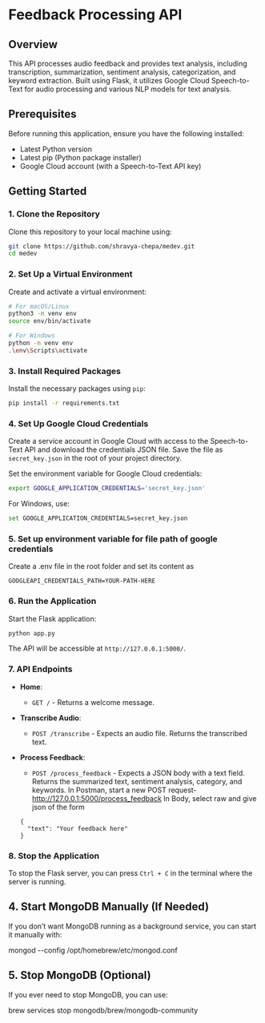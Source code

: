 

# Feedback Processing API

## Overview
This API processes audio feedback and provides text analysis, including transcription, summarization, sentiment analysis, categorization, and keyword extraction. Built using Flask, it utilizes Google Cloud Speech-to-Text for audio processing and various NLP models for text analysis.

## Prerequisites
Before running this application, ensure you have the following installed:

- Latest Python version
- Latest pip (Python package installer)
- Google Cloud account (with a Speech-to-Text API key)

## Getting Started

### 1. Clone the Repository
Clone this repository to your local machine using:
```bash
git clone https://github.com/shravya-chepa/medev.git
cd medev
```

### 2. Set Up a Virtual Environment
Create and activate a virtual environment:
```bash
# For macOS/Linux
python3 -m venv env
source env/bin/activate

# For Windows
python -m venv env
.\env\Scripts\activate
```

### 3. Install Required Packages
Install the necessary packages using `pip`:
```bash
pip install -r requirements.txt
```

### 4. Set Up Google Cloud Credentials
Create a service account in Google Cloud with access to the Speech-to-Text API and download the credentials JSON file. Save the file as `secret_key.json` in the root of your project directory.

Set the environment variable for Google Cloud credentials:
```bash
export GOOGLE_APPLICATION_CREDENTIALS='secret_key.json'
```
For Windows, use:
```bash
set GOOGLE_APPLICATION_CREDENTIALS=secret_key.json
```

### 5. Set up environment variable for file path of google credentials
Create a .env file in the root folder and set its content as
```
GOOGLEAPI_CREDENTIALS_PATH=YOUR-PATH-HERE
```

### 6. Run the Application
Start the Flask application:
```bash
python app.py
```
The API will be accessible at `http://127.0.0.1:5000/`.

### 7. API Endpoints
- **Home**: 
  - `GET /` - Returns a welcome message.
  
- **Transcribe Audio**:
  - `POST /transcribe` - Expects an audio file. Returns the transcribed text.

- **Process Feedback**:
  - `POST /process_feedback` - Expects a JSON body with a text field. Returns the summarized text, sentiment analysis, category, and keywords.
  In Postman, start a new POST request- http://127.0.0.1:5000/process_feedback
  In Body, select raw and give json of the form
  ```
  {
    "text": "Your feedback here"
  }
  ```


### 8. Stop the Application
To stop the Flask server, you can press `Ctrl + C` in the terminal where the server is running.


## 4. Start MongoDB Manually (If Needed)
If you don’t want MongoDB running as a background service, you can start it manually with:

mongod --config /opt/homebrew/etc/mongod.conf
## 5. Stop MongoDB (Optional)
If you ever need to stop MongoDB, you can use:

brew services stop mongodb/brew/mongodb-community

